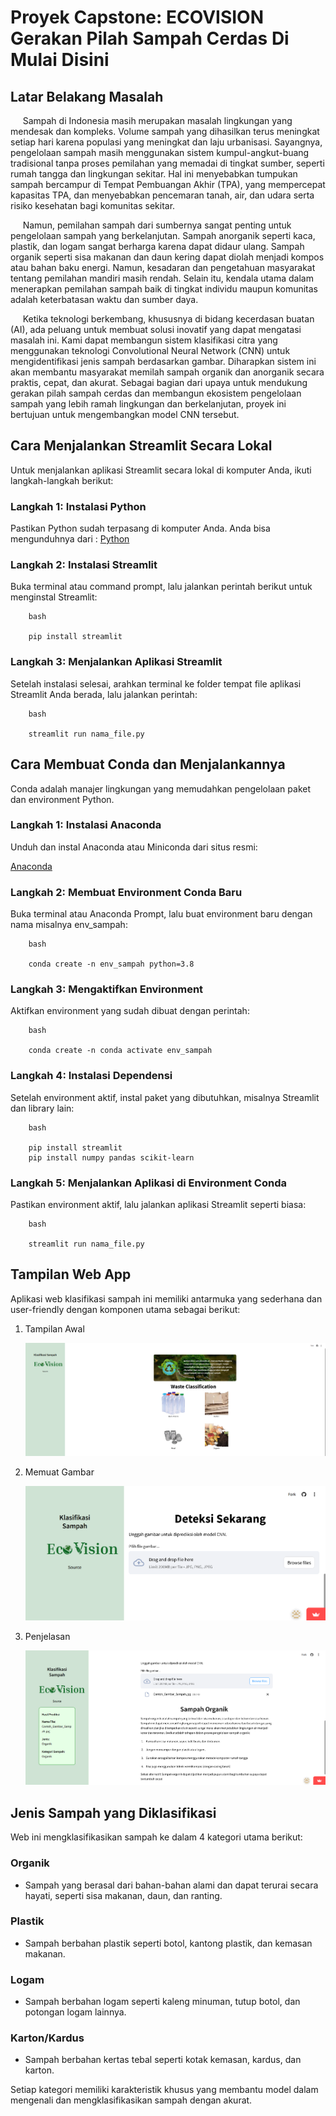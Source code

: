 # Proyek Capstone: ECOVISION Gerakan Pilah Sampah Cerdas Di Mulai Disini

## Latar Belakang Masalah 
&nbsp;&nbsp;&nbsp;&nbsp;&nbsp;Sampah di Indonesia masih merupakan masalah lingkungan yang mendesak dan kompleks. Volume sampah yang dihasilkan terus meningkat setiap hari karena populasi yang meningkat dan laju urbanisasi. Sayangnya, pengelolaan sampah masih menggunakan sistem kumpul-angkut-buang tradisional tanpa proses pemilahan yang memadai di tingkat sumber, seperti rumah tangga dan lingkungan sekitar. Hal ini menyebabkan tumpukan sampah bercampur di Tempat Pembuangan Akhir (TPA), yang mempercepat kapasitas TPA, dan menyebabkan pencemaran tanah, air, dan udara serta risiko kesehatan bagi komunitas sekitar.

&nbsp;&nbsp;&nbsp;&nbsp;&nbsp;Namun, pemilahan sampah dari sumbernya sangat penting untuk pengelolaan sampah yang berkelanjutan. Sampah anorganik seperti kaca, plastik, dan logam sangat berharga karena dapat didaur ulang. Sampah organik seperti sisa makanan dan daun kering dapat diolah menjadi kompos atau bahan baku energi. Namun, kesadaran dan pengetahuan masyarakat tentang pemilahan mandiri masih rendah. Selain itu, kendala utama dalam menerapkan pemilahan sampah baik di tingkat individu maupun komunitas adalah keterbatasan waktu dan sumber daya.

&nbsp;&nbsp;&nbsp;&nbsp;&nbsp;Ketika teknologi berkembang, khususnya di bidang kecerdasan buatan (AI), ada peluang untuk membuat solusi inovatif yang dapat mengatasi masalah ini. Kami dapat membangun sistem klasifikasi citra yang menggunakan teknologi Convolutional Neural Network (CNN) untuk mengidentifikasi jenis sampah berdasarkan gambar. Diharapkan sistem ini akan membantu masyarakat memilah sampah organik dan anorganik secara praktis, cepat, dan akurat. Sebagai bagian dari upaya untuk mendukung gerakan pilah sampah cerdas dan membangun ekosistem pengelolaan sampah yang lebih ramah lingkungan dan berkelanjutan, proyek ini bertujuan untuk mengembangkan model CNN tersebut.

## Cara Menjalankan Streamlit Secara Lokal
Untuk menjalankan aplikasi Streamlit secara lokal di komputer Anda, ikuti langkah-langkah berikut:

### Langkah 1: Instalasi Python
Pastikan Python sudah terpasang di komputer Anda. Anda bisa mengunduhnya dari : 
[Python](https://www.python.org/)

### Langkah 2: Instalasi Streamlit

Buka terminal atau command prompt, lalu jalankan perintah berikut untuk menginstal Streamlit:

```
    bash

    pip install streamlit
```

### Langkah 3: Menjalankan Aplikasi Streamlit

Setelah instalasi selesai, arahkan terminal ke folder tempat file aplikasi Streamlit Anda berada, lalu jalankan perintah:

```
    bash

    streamlit run nama_file.py

```

## Cara Membuat Conda dan Menjalankannya

Conda adalah manajer lingkungan yang memudahkan pengelolaan paket dan environment Python.

### Langkah 1: Instalasi Anaconda

Unduh dan instal Anaconda atau Miniconda dari situs resmi: 

[Anaconda](https://www.anaconda.com/download)

### Langkah 2: Membuat Environment Conda Baru

Buka terminal atau Anaconda Prompt, lalu buat environment baru dengan nama misalnya env_sampah:

```
    bash
    
    conda create -n env_sampah python=3.8

```

### Langkah 3: Mengaktifkan Environment

Aktifkan environment yang sudah dibuat dengan perintah:

```
    bash
    
    conda create -n conda activate env_sampah

```

### Langkah 4: Instalasi Dependensi

Setelah environment aktif, instal paket yang dibutuhkan, misalnya Streamlit dan library lain:

```
    bash

    pip install streamlit
    pip install numpy pandas scikit-learn

```

### Langkah 5: Menjalankan Aplikasi di Environment Conda

Pastikan environment aktif, lalu jalankan aplikasi Streamlit seperti biasa:

```
    bash

    streamlit run nama_file.py

```

## Tampilan Web App

Aplikasi web klasifikasi sampah ini memiliki antarmuka yang sederhana dan user-friendly dengan komponen utama sebagai berikut:

1. Tampilan Awal

   ![Tampilan Awal](https://raw.githubusercontent.com/inibukanphilli/Proyek_Dicoding/refs/heads/main/Tampilan%20Awal.png)

2. Memuat Gambar

   ![Memuat Gambar](https://raw.githubusercontent.com/inibukanphilli/Proyek_Dicoding/refs/heads/main/Memuat%20Gambar.png)

3. Penjelasan

   ![Penjelasan](https://raw.githubusercontent.com/inibukanphilli/Proyek_Dicoding/refs/heads/main/Penjelasan.png)
   
## Jenis Sampah yang Diklasifikasi

Web ini mengklasifikasikan sampah ke dalam 4 kategori utama berikut:

### Organik
- Sampah yang berasal dari bahan-bahan alami dan dapat terurai secara hayati, seperti sisa makanan, daun, dan ranting.

### Plastik
- Sampah berbahan plastik seperti botol, kantong plastik, dan kemasan makanan.

### Logam
- Sampah berbahan logam seperti kaleng minuman, tutup botol, dan potongan logam lainnya.

### Karton/Kardus
- Sampah berbahan kertas tebal seperti kotak kemasan, kardus, dan karton.

Setiap kategori memiliki karakteristik khusus yang membantu model dalam mengenali dan mengklasifikasikan sampah dengan akurat.

